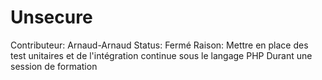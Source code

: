 # Unsecure

Contributeur: Arnaud-Arnaud
Status: Fermé
Raison: Mettre en place des test unitaires et de l'intégration continue sous le langage PHP Durant une session de formation
